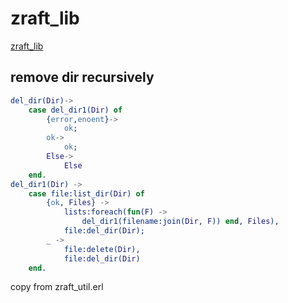# zraft_lib

[zraft_lib](https://github.com/dreyk/zraft_lib)

## remove dir recursively

``` erlang
del_dir(Dir)->
    case del_dir1(Dir) of
        {error,enoent}->
            ok;
        ok->
            ok;
        Else->
            Else
    end.
del_dir1(Dir) ->
    case file:list_dir(Dir) of
        {ok, Files} ->
            lists:foreach(fun(F) ->
                del_dir1(filename:join(Dir, F)) end, Files),
            file:del_dir(Dir);
        _ ->
            file:delete(Dir),
            file:del_dir(Dir)
    end.
```
copy from zraft_util.erl
